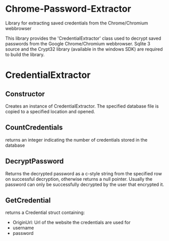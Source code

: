 Chrome-Password-Extractor
=========================

Library for extracting saved credentials from the Chrome/Chromium webbrowser

This library provides the 'CredentialExtractor' class used to decrypt saved passwords from the Google Chrome/Chromium webbrowser. Sqlite 3 source and the Crypt32 library (available in the windows SDK) are required to build the library.

# CredentialExtractor

## Constructor
Creates an instance of CredentialExtractor. The specified database file is copied to a specified location and opened.

## CountCredentials
returns an integer indicating the number of credentials stored in the database

## DecryptPassword
Returns the decrypted password as a c-style string from the specified row on successful decryption, otherwise returns a null pointer. Usually the password can only be successfully decrypted by the user that encrypted it.

## GetCredential
returns a Credential struct containing:
* OriginUrl: Url of the website the credentials are used for
* username
* password
